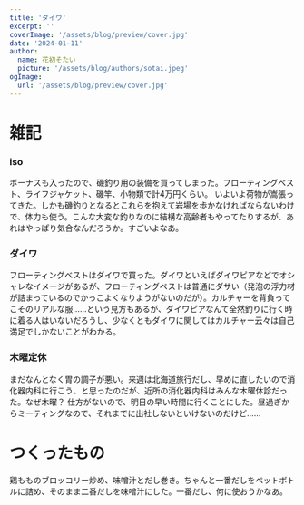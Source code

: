 ```yaml
---
title: 'ダイワ'
excerpt: ''
coverImage: '/assets/blog/preview/cover.jpg'
date: '2024-01-11'
author:
  name: 花初そたい
  picture: '/assets/blog/authors/sotai.jpeg'
ogImage:
  url: '/assets/blog/preview/cover.jpg'
---
```

# 雑記
### iso
ボーナスも入ったので、磯釣り用の装備を買ってしまった。フローティングベスト、ライフジャケット、磯竿、小物類で計4万円くらい。
いよいよ荷物が嵩張ってきた。しかも磯釣りとなるとこれらを抱えて岩場を歩かなければならないわけで、体力も使う。こんな大変な釣りなのに結構な高齢者もやってたりするが、あれはやっぱり気合なんだろうか。すごいよなあ。

### ダイワ
フローティングベストはダイワで買った。ダイワといえばダイワピアなどでオシャレなイメージがあるが、フローティングベストは普通にダサい（発泡の浮力材が詰まっているのでかっこよくなりようがないのだが）。カルチャーを背負ってこそのリアルな服……という見方もあるが、ダイワピアなんて全然釣りに行く時に着る人はいないだろうし、少なくともダイワに関してはカルチャー云々は自己満足でしかないことがわかる。

### 木曜定休
まだなんとなく胃の調子が悪い。来週は北海道旅行だし、早めに直したいので消化器内科に行こう、と思ったのだが、近所の消化器内科はみんな木曜休診だった。なぜ木曜？
仕方がないので、明日の早い時間に行くことにした。昼過ぎからミーティングなので、それまでに出社しないといけないのだけど……

# つくったもの
鶏もものブロッコリー炒め、味噌汁とだし巻き。ちゃんと一番だしをペットボトルに詰め、そのまま二番だしを味噌汁にした。一番だし、何に使おうかなあ。